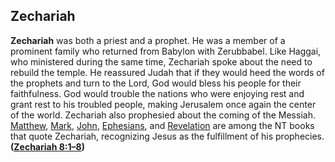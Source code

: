 
## Zechariah

**Zechariah** was both a priest and a prophet. He was a member of a prominent family who returned from Babylon with Zerubbabel. Like Haggai, who ministered during the same time, Zechariah spoke about the need to rebuild the temple. He reassured Judah that if they would heed the words of the prophets and turn to the Lord, God would bless his people for their faithfulness. God would trouble the nations who were enjoying rest and grant rest to his troubled people, making Jerusalem once again the center of the world. Zechariah also prophesied about the coming of the Messiah. [Matthew](https://www.esv.org/Matthew+1%3A1%E2%80%9328%3A20/), [Mark](https://www.esv.org/Mark+1%3A1%E2%80%9316%3A20/), [John](https://www.esv.org/John+1%3A1%E2%80%9321%3A25/), [Ephesians](https://www.esv.org/Ephesians+1%3A1%E2%80%936%3A24/), and [Revelation](https://www.esv.org/Revelation+1%3A1%E2%80%9322%3A21/) are among the NT books that quote Zechariah, recognizing Jesus as the fulfillment of his prophecies. **([Zechariah 8:1–8](https://www.esv.org/Zechariah+8%3A1%E2%80%938/))**

